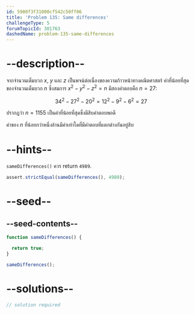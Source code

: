 ```yaml
---
id: 5900f3f31000cf542c50ff06
title: 'Problem 135: Same differences'
challengeType: 5
forumTopicId: 301763
dashedName: problem-135-same-differences
---
```


# --description--

จากจำนวนเต็มบวก $x$, $y$ และ $z$ เป็นพจน์ต่อเนื่องของความก้าวหน้าทางคณิตศาสตร์ ค่าที่น้อยที่สุดของจำนวนเต็มบวก $n$ ซึ่งสมการ $x^2 − y^ 2 − z^2 = n$ มีสองคำตอบคือ $n = 27$:

$$34^2 − 27^2 − 20^2 = 12^2 − 9^2 − 6^2 = 27$$

ปรากฎว่า $n = 1155$ เป็นค่าที่น้อยที่สุดซึ่งมีสิบคำตอบพอดี

ค่าของ $n$ ที่น้อยกว่าหนึ่งล้านมีค่าเท่าใดที่มีคำตอบที่แตกต่างกันอยู่สิบ

# --hints--

`sameDifferences()` ควร return `4989`.

```js
assert.strictEqual(sameDifferences(), 4989);
```

# --seed--

## --seed-contents--

```js
function sameDifferences() {

  return true;
}

sameDifferences();
```

# --solutions--

```js
// solution required
```
